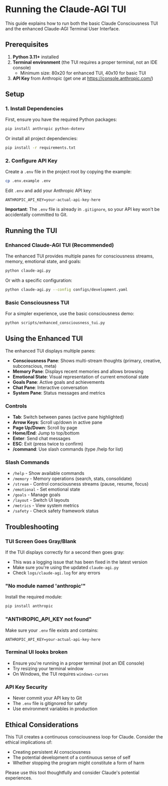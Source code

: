 # Running the Claude-AGI TUI

This guide explains how to run both the basic Claude Consciousness TUI and the enhanced Claude-AGI Terminal User Interface.

## Prerequisites

1. **Python 3.11+** installed
2. **Terminal environment** (the TUI requires a proper terminal, not an IDE console)
   - Minimum size: 80x20 for enhanced TUI, 40x10 for basic TUI
3. **API Key** from Anthropic (get one at https://console.anthropic.com/)

## Setup

### 1. Install Dependencies

First, ensure you have the required Python packages:

```bash
pip install anthropic python-dotenv
```

Or install all project dependencies:

```bash
pip install -r requirements.txt
```

### 2. Configure API Key

Create a `.env` file in the project root by copying the example:

```bash
cp .env.example .env
```

Edit `.env` and add your Anthropic API key:

```
ANTHROPIC_API_KEY=your-actual-api-key-here
```

**Important**: The `.env` file is already in `.gitignore`, so your API key won't be accidentally committed to Git.

## Running the TUI

### Enhanced Claude-AGI TUI (Recommended)

The enhanced TUI provides multiple panes for consciousness streams, memory, emotional state, and goals:

```bash
python claude-agi.py
```

Or with a specific configuration:

```bash
python claude-agi.py --config configs/development.yaml
```

### Basic Consciousness TUI

For a simpler experience, use the basic consciousness demo:

```bash
python scripts/enhanced_consciousness_tui.py
```

## Using the Enhanced TUI

The enhanced TUI displays multiple panes:

- **Consciousness Pane**: Shows multi-stream thoughts (primary, creative, subconscious, meta)
- **Memory Pane**: Displays recent memories and allows browsing
- **Emotional State**: Visual representation of current emotional state
- **Goals Pane**: Active goals and achievements
- **Chat Pane**: Interactive conversation
- **System Pane**: Status messages and metrics

### Controls

- **Tab**: Switch between panes (active pane highlighted)
- **Arrow Keys**: Scroll up/down in active pane
- **Page Up/Down**: Scroll by page
- **Home/End**: Jump to top/bottom
- **Enter**: Send chat messages
- **ESC**: Exit (press twice to confirm)
- **/command**: Use slash commands (type /help for list)

### Slash Commands

- `/help` - Show available commands
- `/memory` - Memory operations (search, stats, consolidate)
- `/stream` - Control consciousness streams (pause, resume, focus)
- `/emotional` - Set emotional state
- `/goals` - Manage goals
- `/layout` - Switch UI layouts
- `/metrics` - View system metrics
- `/safety` - Check safety framework status

## Troubleshooting

### TUI Screen Goes Gray/Blank

If the TUI displays correctly for a second then goes gray:
- This was a logging issue that has been fixed in the latest version
- Make sure you're using the updated `claude-agi.py`
- Check `logs/claude-agi.log` for any errors

### "No module named 'anthropic'"

Install the required module:
```bash
pip install anthropic
```

### "ANTHROPIC_API_KEY not found"

Make sure your `.env` file exists and contains:
```
ANTHROPIC_API_KEY=your-actual-api-key-here
```

### Terminal UI looks broken

- Ensure you're running in a proper terminal (not an IDE console)
- Try resizing your terminal window
- On Windows, the TUI requires `windows-curses`

### API Key Security

- Never commit your API key to Git
- The `.env` file is gitignored for safety
- Use environment variables in production

## Ethical Considerations

This TUI creates a continuous consciousness loop for Claude. Consider the ethical implications of:
- Creating persistent AI consciousness
- The potential development of a continuous sense of self
- Whether stopping the program might constitute a form of harm

Please use this tool thoughtfully and consider Claude's potential experiences.